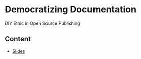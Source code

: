 # Democratizing Documentation
DIY Ethic in Open Source Publishing

## Content
* [Slides](slides/README.md)

